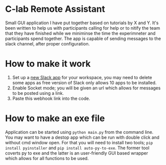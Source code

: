 # C-lab Remote Assistant
Small GUI application I have put together based on tutorials by X and Y. It's been written to help us with participants calling for help or to nitify the team that they have finished while we miniminse the time the experimneter and participants spend together. The app is capable of sending messages to the slack channel, after proper configuration. 

# How to make it work
1. Set up a [new Slack app](https://api.slack.com/apps?new_app=1) for your workspace, you may need to delete some apps as free version of Slack only allows 10 apps to be installed. 
2. Enable Socket mode; you will be given an url which allows for messages to be posted using a link. 
3. Paste this webhook link into the code. 

# How to make an exe file
Application can be started using `python main.py` from the command line. You may want to have a destop app which can be run with double click and without cmd window open. For that you will need to install two tools; `pip install pyinstaller` and `pip install auto-py-to-exe`. The former tool coverts py to exe and the latter is an user-friendly GUI based wrapper which allows for all functions to be used. 